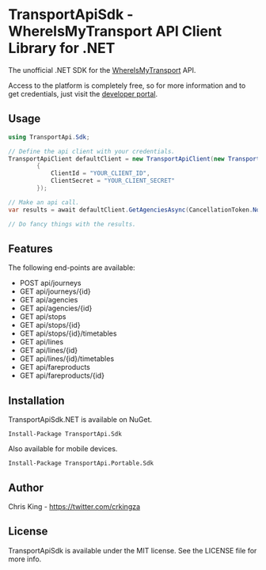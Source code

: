 # TransportApiSdk - WhereIsMyTransport API Client Library for .NET

The unofficial .NET SDK for the [WhereIsMyTransport](https://www.whereismytransport.com) API. 

Access to the platform is completely free, so for more information and to get credentials, just visit the [developer portal](https://developer.whereismytransport.com).

## Usage

```c#
using TransportApi.Sdk;

// Define the api client with your credentials.
TransportApiClient defaultClient = new TransportApiClient(new TransportApiClientSettings()
        {
            ClientId = "YOUR_CLIENT_ID",
            ClientSecret = "YOUR_CLIENT_SECRET"
        });

// Make an api call.
var results = await defaultClient.GetAgenciesAsync(CancellationToken.None, null, null, DateTime.UtcNow);

// Do fancy things with the results.
```

## Features

The following end-points are available:

* POST api/journeys
* GET api/journeys/{id}
* GET api/agencies
* GET api/agencies/{id}
* GET api/stops
* GET api/stops/{id}
* GET api/stops/{id}/timetables
* GET api/lines
* GET api/lines/{id}
* GET api/lines/{id}/timetables
* GET api/fareproducts
* GET api/fareproducts/{id}

## Installation
TransportApiSdk.NET is available on NuGet.

```
Install-Package TransportApi.Sdk
```
Also available for mobile devices.

```
Install-Package TransportApi.Portable.Sdk
```

## Author

Chris King - https://twitter.com/crkingza

## License

TransportApiSdk is available under the MIT license. See the LICENSE file for more info.
